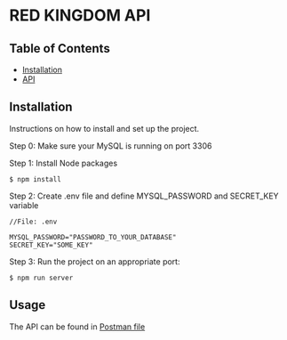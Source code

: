 # RED KINGDOM API

## Table of Contents

- [Installation](#installation)
- [API](#API)

## Installation

Instructions on how to install and set up the project.

Step 0: Make sure your MySQL is running on port 3306

Step 1: Install Node packages

```
$ npm install
```

Step 2: Create .env file and define MYSQL_PASSWORD and SECRET_KEY variable

```
//File: .env

MYSQL_PASSWORD="PASSWORD_TO_YOUR_DATABASE"
SECRET_KEY="SOME_KEY"
```

Step 3: Run the project on an appropriate port:

```
$ npm run server
```

## Usage

The API can be found in [Postman file](/REST_API_RED_KINGDOM.postman_collection.json)
